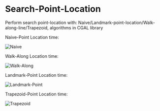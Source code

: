 # Search-Point-Location
Perform search point-location with: Naive/Landmark-point-location/Walk-along-line/Trapezoid, algorithms in CGAL library

Naive-Point Location time:

![Naive](https://user-images.githubusercontent.com/32797979/151028439-508caf3f-810f-4903-8f55-3b467ea6935f.png)

Walk-Along Location time:

![Walk-Along](https://user-images.githubusercontent.com/32797979/151028648-7b6c769a-e47b-43dd-9a14-1895db2065e7.png)

Landmark-Point Location time:

![Landmark-Point](https://user-images.githubusercontent.com/32797979/151028706-491757a1-bf6f-4aca-83c9-78806f1e221d.png)


Trapezoid-Point Location time:

![Trapezoid](https://user-images.githubusercontent.com/32797979/151028916-7494f8fd-46e2-4d4d-b860-abab9036473c.png)

